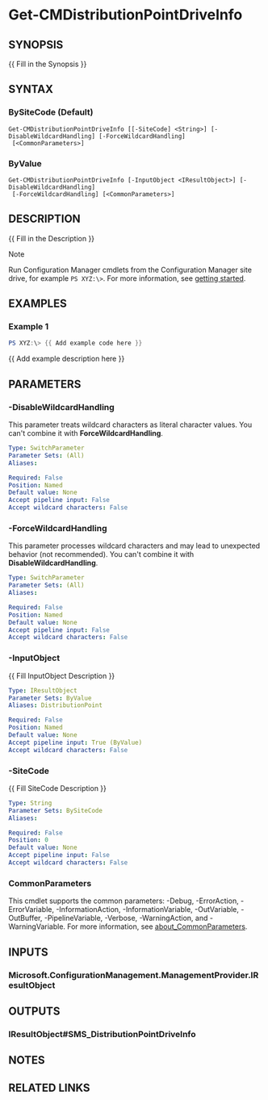 ﻿---
external help file: AdminUI.PS.dll-Help.xml
Module Name: ConfigurationManager
online version:
schema: 2.0.0
---

# Get-CMDistributionPointDriveInfo

## SYNOPSIS
{{ Fill in the Synopsis }}

## SYNTAX

### BySiteCode (Default)
```
Get-CMDistributionPointDriveInfo [[-SiteCode] <String>] [-DisableWildcardHandling] [-ForceWildcardHandling]
 [<CommonParameters>]
```

### ByValue
```
Get-CMDistributionPointDriveInfo [-InputObject <IResultObject>] [-DisableWildcardHandling]
 [-ForceWildcardHandling] [<CommonParameters>]
```

## DESCRIPTION
{{ Fill in the Description }}

> [!NOTE]
> Run Configuration Manager cmdlets from the Configuration Manager site drive, for example `PS XYZ:\>`. For more information, see [getting started](/powershell/sccm/overview).

## EXAMPLES

### Example 1
```powershell
PS XYZ:\> {{ Add example code here }}
```

{{ Add example description here }}

## PARAMETERS

### -DisableWildcardHandling
This parameter treats wildcard characters as literal character values. You can't combine it with **ForceWildcardHandling**.

```yaml
Type: SwitchParameter
Parameter Sets: (All)
Aliases:

Required: False
Position: Named
Default value: None
Accept pipeline input: False
Accept wildcard characters: False
```

### -ForceWildcardHandling
This parameter processes wildcard characters and may lead to unexpected behavior (not recommended). You can't combine it with **DisableWildcardHandling**.

```yaml
Type: SwitchParameter
Parameter Sets: (All)
Aliases:

Required: False
Position: Named
Default value: None
Accept pipeline input: False
Accept wildcard characters: False
```

### -InputObject
{{ Fill InputObject Description }}

```yaml
Type: IResultObject
Parameter Sets: ByValue
Aliases: DistributionPoint

Required: False
Position: Named
Default value: None
Accept pipeline input: True (ByValue)
Accept wildcard characters: False
```

### -SiteCode
{{ Fill SiteCode Description }}

```yaml
Type: String
Parameter Sets: BySiteCode
Aliases:

Required: False
Position: 0
Default value: None
Accept pipeline input: False
Accept wildcard characters: False
```

### CommonParameters
This cmdlet supports the common parameters: -Debug, -ErrorAction, -ErrorVariable, -InformationAction, -InformationVariable, -OutVariable, -OutBuffer, -PipelineVariable, -Verbose, -WarningAction, and -WarningVariable. For more information, see [about_CommonParameters](http://go.microsoft.com/fwlink/?LinkID=113216).

## INPUTS

### Microsoft.ConfigurationManagement.ManagementProvider.IResultObject

## OUTPUTS

### IResultObject#SMS_DistributionPointDriveInfo

## NOTES

## RELATED LINKS
